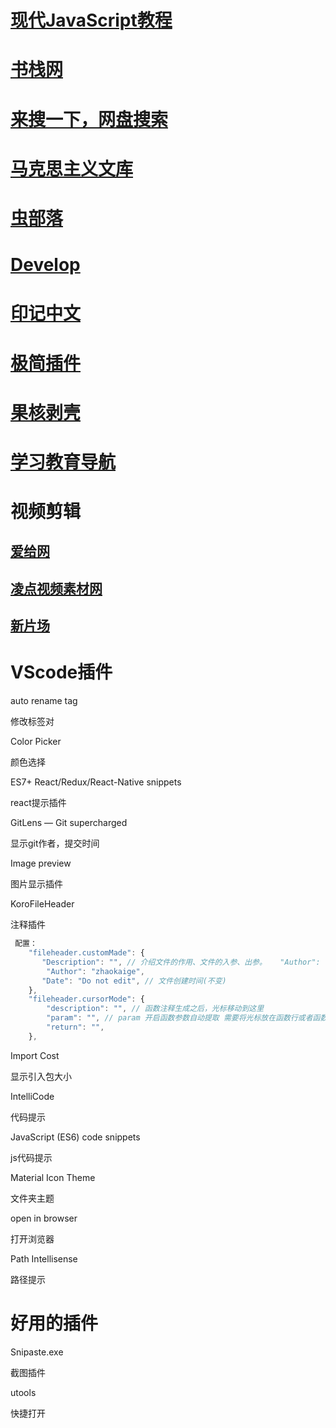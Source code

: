 # [现代JavaScript教程](https://zh.javascript.info/)

# [书栈网](https://www.bookstack.cn/)

# [来搜一下，网盘搜索](https://www.laisoyixia.com/)

# [马克思主义文库](https://www.marxists.org/chinese/index.html)

# [虫部落](https://www.chongbuluo.com/)

# [Develop](https://vercel.com/dashboard)

# [印记中文](https://docschina.org/)

# [极简插件](https://chrome.zzzmh.cn/#/index)

# [果核剥壳](https://chrome.zzzmh.cn/#/index)

# [学习教育导航](https://nav.guidebook.top/)

# 视频剪辑

## [爱给网](https://www.aigei.com/)

## [ 凌点视频素材网 ](https://www.aigei.com/)

## [新片场]( https://stock.xinpianchang.com/ )
# VScode插件

auto rename tag

修改标签对

 Color Picker 

颜色选择

 ES7+ React/Redux/React-Native snippets 

react提示插件

 GitLens — Git supercharged 

显示git作者，提交时间

 Image preview 

图片显示插件

 KoroFileHeader

 注释插件



```javascript
 配置：
	"fileheader.customMade": {        
       "Description": "", // 介绍文件的作用、文件的入参、出参。   "Author": "", // 同时获取用户名与邮箱           
        "Author": "zhaokaige", 		
       "Date": "Do not edit", // 文件创建时间(不变)    	
    },    
    "fileheader.cursorMode": {        
        "description": "", // 函数注释生成之后，光标移动到这里   
        "param": "", // param 开启函数参数自动提取 需要将光标放在函数行或者函数上方的空白行        
        "return": "",    
    }, 
```

 Import Cost 

显示引入包大小

 IntelliCode 

代码提示

 JavaScript (ES6) code snippets 

js代码提示

 Material Icon Theme

文件夹主题

 open in browser

打开浏览器

 Path Intellisense 

路径提示



# 好用的插件

Snipaste.exe 

截图插件

utools

快捷打开